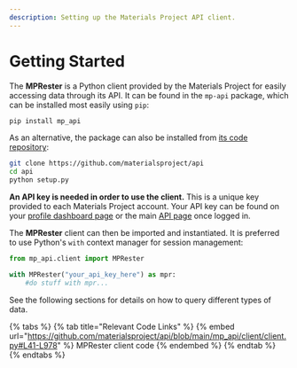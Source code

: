 ```yaml
---
description: Setting up the Materials Project API client.
---
```


# Getting Started

The **MPRester** is a Python client provided by the Materials Project for easily accessing data through its API. It can be found in the `mp-api` package, which can be installed most easily using `pip`:

```bash
pip install mp_api
```

As an alternative, the package can also be installed from [its code repository](https://github.com/materialsproject/api):&#x20;

```bash
git clone https://github.com/materialsproject/api
cd api
python setup.py
```

**An API key is needed in order to use the client.** This is a unique key provided to each Materials Project account. Your API key can be found on your [profile dashboard page](https://next-gen.materialsproject.org/dashboard) or the main [API page](https://next-gen.materialsproject.org/api) once logged in.

The **MPRester** client can then be imported and instantiated. It is preferred to use Python's `with` context manager for session management:

```python
from mp_api.client import MPRester

with MPRester("your_api_key_here") as mpr:
    #do stuff with mpr...
```

See the following sections for details on how to query different types of data.

{% tabs %}
{% tab title="Relevant Code Links" %}
{% embed url="https://github.com/materialsproject/api/blob/main/mp_api/client/client.py#L41-L978" %}
MPRester client code
{% endembed %}
{% endtab %}
{% endtabs %}

